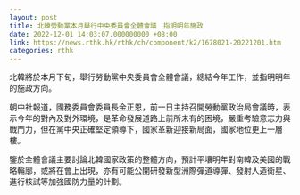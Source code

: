 ```yaml
---
layout: post
title: 北韓勞動黨本月舉行中央委員會全體會議　指明明年施政
date: 2022-12-01 14:03:07.000000000 +08:00
link: https://news.rthk.hk/rthk/ch/component/k2/1678021-20221201.htm
categories: rthk
---
```


北韓將於本月下旬，舉行勞動黨中央委員會全體會議，總結今年工作，並指明明年的施政方向。

朝中社報道，國務委員會委員長金正恩，前一日主持召開勞動黨政治局會議時，表示今年的對內及對外環境，是革命發展道路上前所未有的困境，嚴重考驗意志力與戰鬥力，但在黨中央正確堅定領導下，國家革新迎接新局面，國家地位更上一層樓。

鑒於全體會議主要討論北韓國家政策的整體方向，預計平壤明年對南韓及美國的戰略輪廓，或將在會上出現，亦有可能公開研發新型洲際彈道導彈、發射人造衛星、進行核試等加強國防力量的計劃。

